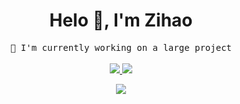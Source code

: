 <h1 align="center">Helo 👋, I'm Zihao</h1>

<p align="center">
  <samp>🌱 I'm currently working on a large project</samp>
  <br><br>
  <a href="https://idzh.cn">
  <img src="https://visitor-badge.glitch.me/badge?page_id=github.com/zihaoyy" />
  <img src="https://komarev.com/ghpvc/?username=zihaoyy&label=Profile%20views&color=1abc9c&style=flat" />
  </a>
</p>

<p align="center">
  <a href="https://idzh.cn">
    <img src="https://github-readme-stats.vercel.app/api?username=zihaoyy&show_icons=true&theme=vue-dark&hide=stars&hide_border=true" />
  </a>
</p>
